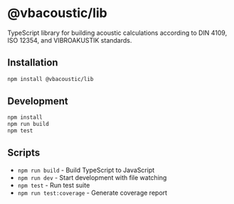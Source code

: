# @vbacoustic/lib

TypeScript library for building acoustic calculations according to DIN 4109, ISO 12354, and VIBROAKUSTIK standards.

## Installation

```bash
npm install @vbacoustic/lib
```

## Development

```bash
npm install
npm run build
npm test
```

## Scripts

- `npm run build` - Build TypeScript to JavaScript
- `npm run dev` - Start development with file watching
- `npm test` - Run test suite
- `npm run test:coverage` - Generate coverage report